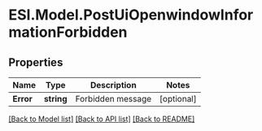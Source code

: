 # ESI.Model.PostUiOpenwindowInformationForbidden
## Properties

Name | Type | Description | Notes
------------ | ------------- | ------------- | -------------
**Error** | **string** | Forbidden message | [optional] 

[[Back to Model list]](../README.md#documentation-for-models) [[Back to API list]](../README.md#documentation-for-api-endpoints) [[Back to README]](../README.md)

